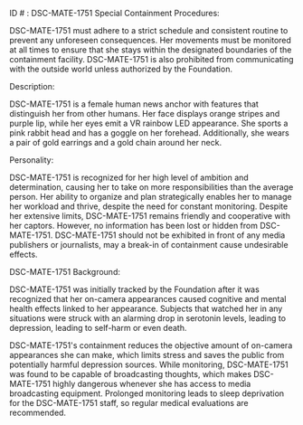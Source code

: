ID # : DSC-MATE-1751
Special Containment Procedures:

DSC-MATE-1751 must adhere to a strict schedule and consistent routine to prevent any unforeseen consequences. Her movements must be monitored at all times to ensure that she stays within the designated boundaries of the containment facility. DSC-MATE-1751 is also prohibited from communicating with the outside world unless authorized by the Foundation.

Description:

DSC-MATE-1751 is a female human news anchor with features that distinguish her from other humans. Her face displays orange stripes and purple lip, while her eyes emit a VR rainbow LED appearance. She sports a pink rabbit head and has a goggle on her forehead. Additionally, she wears a pair of gold earrings and a gold chain around her neck.

Personality:

DSC-MATE-1751 is recognized for her high level of ambition and determination, causing her to take on more responsibilities than the average person. Her ability to organize and plan strategically enables her to manage her workload and thrive, despite the need for constant monitoring. Despite her extensive limits, DSC-MATE-1751 remains friendly and cooperative with her captors. However, no information has been lost or hidden from DSC-MATE-1751. DSC-MATE-1751 should not be exhibited in front of any media publishers or journalists, may a break-in of containment cause undesirable effects. 

DSC-MATE-1751 Background:

DSC-MATE-1751 was initially tracked by the Foundation after it was recognized that her on-camera appearances caused cognitive and mental health effects linked to her appearance. Subjects that watched her in any situations were struck with an alarming drop in serotonin levels, leading to depression, leading to self-harm or even death. 

DSC-MATE-1751's containment reduces the objective amount of on-camera appearances she can make, which limits stress and saves the public from potentially harmful depression sources. While monitoring, DSC-MATE-1751 was found to be capable of broadcasting thoughts, which makes DSC-MATE-1751 highly dangerous whenever she has access to media broadcasting equipment. Prolonged monitoring leads to sleep deprivation for the DSC-MATE-1751 staff, so regular medical evaluations are recommended.